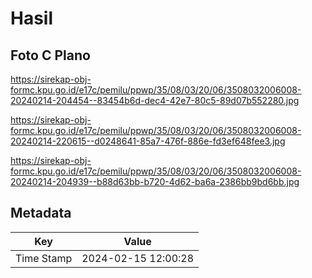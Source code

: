 # Hasil

## Foto C Plano

https://sirekap-obj-formc.kpu.go.id/e17c/pemilu/ppwp/35/08/03/20/06/3508032006008-20240214-204454--83454b6d-dec4-42e7-80c5-89d07b552280.jpg

https://sirekap-obj-formc.kpu.go.id/e17c/pemilu/ppwp/35/08/03/20/06/3508032006008-20240214-220615--d0248641-85a7-476f-886e-fd3ef648fee3.jpg

https://sirekap-obj-formc.kpu.go.id/e17c/pemilu/ppwp/35/08/03/20/06/3508032006008-20240214-204939--b88d63bb-b720-4d62-ba6a-2386bb9bd6bb.jpg


## Metadata

| Key        | Value               |
| ---------- | ------------------- |
| Time Stamp | 2024-02-15 12:00:28 |



